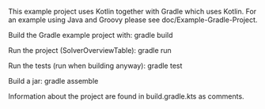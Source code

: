<!--
This file is part of JavaSMT,
an API wrapper for a collection of SMT solvers:
https://github.com/sosy-lab/java-smt

SPDX-FileCopyrightText: 2021 Dirk Beyer <https://www.sosy-lab.org>

SPDX-License-Identifier: Apache-2.0
-->

This example project uses Kotlin together with Gradle which uses Kotlin.
For an example using Java and Groovy please see doc/Example-Gradle-Project.

Build the Gradle example project with:
  gradle build

Run the project (SolverOverviewTable):
  gradle run

Run the tests (run when building anyway):
  gradle test

Build a jar:
  gradle assemble

Information about the project are found in build.gradle.kts as comments.